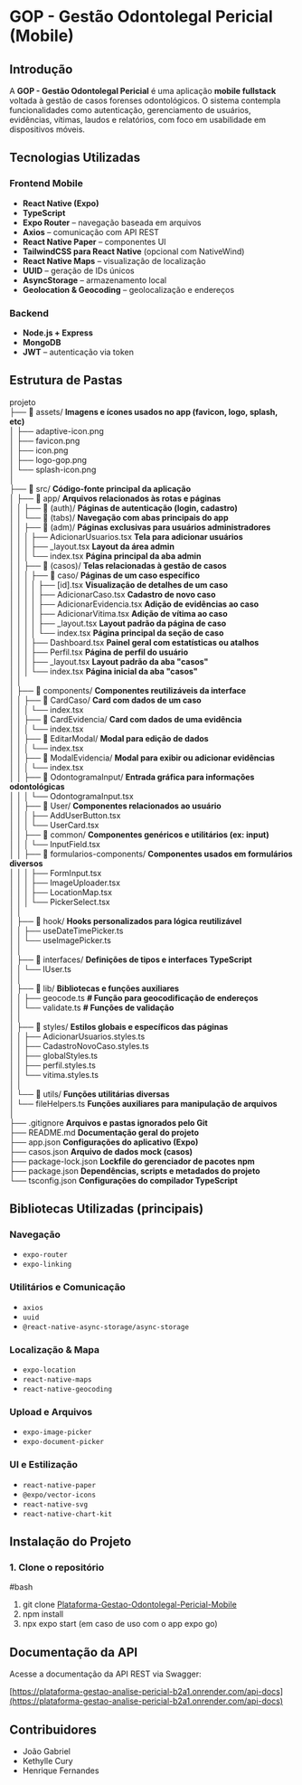 # GOP - Gestão Odontolegal Pericial (Mobile)

## Introdução  
A **GOP - Gestão Odontolegal Pericial** é uma aplicação **mobile fullstack** voltada à gestão de casos forenses odontológicos. O sistema contempla funcionalidades como autenticação, gerenciamento de usuários, evidências, vítimas, laudos e relatórios, com foco em usabilidade em dispositivos móveis.

## Tecnologias Utilizadas

### Frontend Mobile

- **React Native (Expo)**
- **TypeScript**
- **Expo Router** – navegação baseada em arquivos
- **Axios** – comunicação com API REST
- **React Native Paper** – componentes UI
- **TailwindCSS para React Native** (opcional com NativeWind)
- **React Native Maps** – visualização de localização
- **UUID** – geração de IDs únicos
- **AsyncStorage** – armazenamento local
- **Geolocation & Geocoding** – geolocalização e endereços

### Backend

- **Node.js + Express**
- **MongoDB**
- **JWT** – autenticação via token

## Estrutura de Pastas
projeto <br>
├── 📁 assets/                        **Imagens e ícones usados no app (favicon, logo, splash, etc)** <br>
│   ├── adaptive-icon.png <br>
│   ├── favicon.png <br>
│   ├── icon.png <br>
│   ├── logo-gop.png <br>
│   └── splash-icon.png <br>
│ <br>
├── 📁 src/                           **Código-fonte principal da aplicação** <br>
│   ├── 📁 app/                       **Arquivos relacionados às rotas e páginas** <br>
│   │   ├── 📁 (auth)/               **Páginas de autenticação (login, cadastro)** <br>
│   │   └── 📁 (tabs)/               **Navegação com abas principais do app** <br>
│   │       ├── 📁 (adm)/           **Páginas exclusivas para usuários administradores** <br>
│   │       │   ├── AdicionarUsuarios.tsx     **Tela para adicionar usuários** <br>
│   │       │   ├── _layout.tsx               **Layout da área admin** <br>
│   │       │   └── index.tsx                 **Página principal da aba admin** <br>
│   │       ├── 📁 (casos)/         **Telas relacionadas à gestão de casos** <br>
│   │       │   ├── 📁 caso/                   **Páginas de um caso específico** <br>
│   │       │   │   ├── [id].tsx                     **Visualização de detalhes de um caso** <br>
│   │       │   │   ├── AdicionarCaso.tsx           **Cadastro de novo caso** <br>
│   │       │   │   ├── AdicionarEvidencia.tsx      **Adição de evidências ao caso** <br>
│   │       │   │   ├── AdicionarVitima.tsx         **Adição de vítima ao caso** <br>
│   │       │   │   ├── _layout.tsx                 **Layout padrão da página de caso** <br>
│   │       │   │   └── index.tsx                   **Página principal da seção de caso** <br>
│   │       │   ├── Dashboard.tsx           **Painel geral com estatísticas ou atalhos** <br>
│   │       │   ├── Perfil.tsx              **Página de perfil do usuário** <br>
│   │       │   ├── _layout.tsx             **Layout padrão da aba "casos"** <br>
│   │       │   └── index.tsx               **Página inicial da aba "casos"** <br>
│   │ <br>
│   ├── 📁 components/                  **Componentes reutilizáveis da interface** <br>
│   │   ├── 📁 CardCaso/              **Card com dados de um caso** <br>
│   │   │   └── index.tsx <br>
│   │   ├── 📁 CardEvidencia/         **Card com dados de uma evidência** <br>
│   │   │   └── index.tsx <br>
│   │   ├── 📁 EditarModal/           **Modal para edição de dados** <br>
│   │   │   └── index.tsx <br>
│   │   ├── 📁 ModalEvidencia/        **Modal para exibir ou adicionar evidências** <br>
│   │   │   └── index.tsx <br>
│   │   ├── 📁 OdontogramaInput/      **Entrada gráfica para informações odontológicas** <br>
│   │   │   └── OdontogramaInput.tsx <br>
│   │   ├── 📁 User/                  **Componentes relacionados ao usuário** <br>
│   │   │   ├── AddUserButton.tsx <br>
│   │   │   └── UserCard.tsx <br>
│   │   ├── 📁 common/                **Componentes genéricos e utilitários (ex: input)** <br>
│   │   │   └── InputField.tsx <br>
│   │   ├── 📁 formularios-components/  **Componentes usados em formulários diversos** <br>
│   │   │   ├── FormInput.tsx <br>
│   │   │   ├── ImageUploader.tsx <br>
│   │   │   ├── LocationMap.tsx <br>
│   │   │   └── PickerSelect.tsx <br>
│   │ <br>
│   ├── 📁 hook/                      **Hooks personalizados para lógica reutilizável** <br>
│   │   ├── useDateTimePicker.ts <br>
│   │   └── useImagePicker.ts <br>
│   │ <br>
│   ├── 📁 interfaces/                **Definições de tipos e interfaces TypeScript** <br>
│   │   └── IUser.ts <br>
│   │ <br>
│   ├── 📁 lib/                       **Bibliotecas e funções auxiliares** <br>
│   │   ├── geocode.ts                       **# Função para geocodificação de endereços** <br>
│   │   └── validate.ts                      **# Funções de validação** <br>
│   │ <br>
│   ├── 📁 styles/                    **Estilos globais e específicos das páginas** <br>
│   │   ├── AdicionarUsuarios.styles.ts <br>
│   │   ├── CadastroNovoCaso.styles.ts <br>
│   │   ├── globalStyles.ts <br>
│   │   ├── perfil.styles.ts <br>
│   │   └── vitima.styles.ts <br>
│   │ <br>
│   └── 📁 utils/                     **Funções utilitárias diversas** <br>
│       └── fileHelpers.ts                   **Funções auxiliares para manipulação de arquivos** <br>
│ <br>
├── .gitignore                       **Arquivos e pastas ignorados pelo Git** <br>
├── README.md                        **Documentação geral do projeto** <br>
├── app.json                         **Configurações do aplicativo (Expo)** <br>
├── casos.json                       **Arquivo de dados mock (casos)** <br>
├── package-lock.json                **Lockfile do gerenciador de pacotes npm** <br>
├── package.json                     **Dependências, scripts e metadados do projeto** <br>
└── tsconfig.json                    **Configurações do compilador TypeScript** <br>


## Bibliotecas Utilizadas (principais)

### Navegação
- `expo-router`
- `expo-linking`

### Utilitários e Comunicação
- `axios`
- `uuid`
- `@react-native-async-storage/async-storage`

### Localização & Mapa
- `expo-location`
- `react-native-maps`
- `react-native-geocoding`

### Upload e Arquivos
- `expo-image-picker`
- `expo-document-picker`

### UI e Estilização
- `react-native-paper`
- `@expo/vector-icons`
- `react-native-svg`
- `react-native-chart-kit`

## Instalação do Projeto

### 1. Clone o repositório

#bash
1. git clone [Plataforma-Gestao-Odontolegal-Pericial-Mobile](https://github.com/GabrieldSantana/Plataforma-Gestao-Odontolegal-Pericial-Mobile.git)
2. npm install
3. npx expo start (em caso de uso com o app expo go)


##  Documentação da API

Acesse a documentação da API REST via Swagger:

[https://plataforma-gestao-analise-pericial-b2a1.onrender.com/api-docs](https://plataforma-gestao-analise-pericial-b2a1.onrender.com/api-docs)


## Contribuidores

- João Gabriel
- Kethylle Cury  
- Henrique Fernandes  


